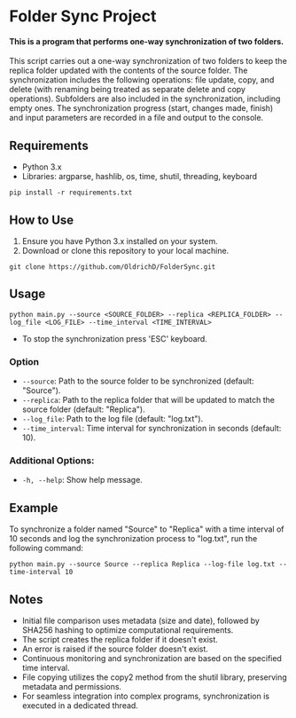 # Folder Sync Project

#### This is a program that performs one-way synchronization of two folders.
This script carries out a one-way synchronization of two folders to keep the replica folder updated with the contents of the source folder. The synchronization includes the following operations: file update, copy, and delete (with renaming being treated as separate delete and copy operations). Subfolders are also included in the synchronization, including empty ones. The synchronization progress (start, changes made, finish) and input parameters are recorded in a file and output to the console.

## Requirements

* Python 3.x
* Libraries: argparse, hashlib, os, time, shutil, threading, keyboard
```
pip install -r requirements.txt
```

## How to Use

1. Ensure you have Python 3.x installed on your system.
2. Download or clone this repository to your local machine.
```
git clone https://github.com/OldrichD/FolderSync.git
```

## Usage

```
python main.py --source <SOURCE_FOLDER> --replica <REPLICA_FOLDER> --log_file <LOG_FILE> --time_interval <TIME_INTERVAL>
```
- To stop the synchronization press 'ESC' keyboard.

### Option

- `--source`: Path to the source folder to be synchronized (default: "Source").
- `--replica`: Path to the replica folder that will be updated to match the source folder (default: "Replica").
- `--log_file`: Path to the log file (default: "log.txt").
- `--time_interval`: Time interval for synchronization in seconds (default: 10).

### Additional Options:

- `-h, --help`: Show help message.



## Example

To synchronize a folder named "Source" to "Replica" with a time interval of 10 seconds and log the synchronization process to "log.txt", run the following command:

```
python main.py --source Source --replica Replica --log-file log.txt --time-interval 10
```

## Notes

- Initial file comparison uses metadata (size and date), followed by SHA256 hashing to optimize computational requirements.
- The script creates the replica folder if it doesn't exist.
- An error is raised if the source folder doesn't exist.
- Continuous monitoring and synchronization are based on the specified time interval.
- File copying utilizes the copy2 method from the shutil library, preserving metadata and permissions.
- For seamless integration into complex programs, synchronization is executed in a dedicated thread.
